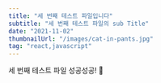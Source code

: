 ```yaml
---
title: "세 번째 테스트 파일입니다"
subtitle: "세 번째 테스트 파일의 sub Title"
date: "2021-11-02"
thumbnailUrl: "/images/cat-in-pants.jpg"
tag: "react,javascript"
---
```


세 번째 테스트 파일 성공성공! 🚀
